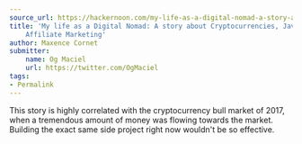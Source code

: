 ```yaml
---
source_url: https://hackernoon.com/my-life-as-a-digital-nomad-a-story-about-cryptocurrencies-javascript-and-affiliate-marketing-f97cef8ee1e4
title: 'My life as a Digital Nomad: A story about Cryptocurrencies, Javascript and
    Affiliate Marketing'
author: Maxence Cornet
submitter:
    name: Og Maciel
    url: https://twitter.com/OgMaciel
tags:
- Permalink
---
```


This story is highly correlated with the cryptocurrency bull market of 2017, when a tremendous amount of money was flowing towards the market. Building the exact same side project right now wouldn't be so effective.
